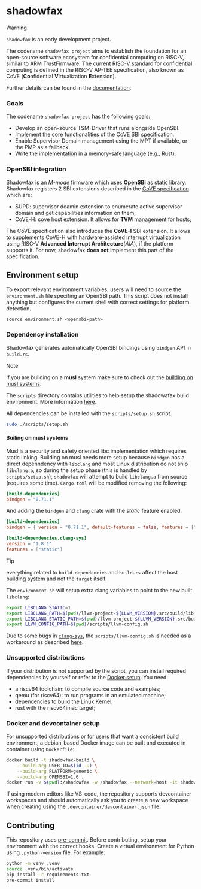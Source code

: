 # shadowfax

> [!WARNING]
> `shadowfax` is an early development project.

The codename `shadowfax project` aims to establish the foundation for an open-source software ecosystem for
confidential computing on RISC-V, similar to ARM TrustFirmware. The current RISC-V standard for confidential
computing is defined in the RISC-V AP-TEE specification, also known as CoVE
(**Co**nfidential **V**irtualization **E**xtension).

Further details can be found in the [documentation](https://granp4sso.github.io/shadowfax/).

### Goals
The codename `shadowfax project` has the following goals:
- Develop an open-source TSM-Driver that runs alongside OpenSBI.
- Implement the core functionalities of the CoVE SBI specification.
- Enable Supervisor Domain management using the MPT if available, or the PMP as a fallback.
- Write the implementation in a memory-safe language (e.g., Rust).

### OpenSBI integration
Shadowfax is an *M-mode* firmware which uses [**OpenSBI**](https://github.com/riscv-software-src/opensbi) as
static library. Shadowfax registers 2 SBI extensions described in the [CoVE specification](https://github.com/riscv-non-isa/riscv-ap-tee)
which are:

- SUPD: supervisor doamin extension to enumerate active supervisor domain and get capabilities information on them;
- CoVE-H: cove host extension. It allows for **TVM** management for hosts;

The CoVE specification also introduces the **CoVE-I** SBI extension. It allows to supplements CoVE-H with hardware-assisted
interrupt virtualization using RISC-V **Advanced Interrupt Architecture**(*AIA*), if the platform supports it.
For now, shadowfax **does not** implement this part of the specification.

## Environment setup

To export relevant environment variables, users will need to source the `environment.sh` file specifing
an OpenSBI path. This script does not install anything but configures the current shell with correct settings for
platform detection.

```
source environment.sh <opensbi-path>
```

### Dependency installation

Shadowfax generates automatically OpenSBI bindings using `bindgen` API in `build.rs`.

> [!NOTE]
> if you are building on a **musl** system make sure to check out the [building on musl systems](#building-on-musl-systems).

The `scripts` directory contains utilities to help setup the shadowafax build environment. More information [here](/scripts/README.md).

All dependencies can be installed with the `scripts/setup.sh` script.

```sh
sudo ./scripts/setup.sh
```

#### Builing on musl systems
Musl is a security and safety oriented libc implementation which requires static linking. Building on
musl needs more setup because `bindgen` has a direct depenndency with `libclang` and most Linux distribution
do not ship `libclang.a`, so during the setup phase (this is handled by `scripts/setup.sh`), `shadowfax`
will attempt to build `libclang.a` from source (requires some time). `Cargo.toml` will be modified removing
the following:

```toml
[build-dependencies]
bindgen = "0.71.1"
```
And adding the `bindgen` and `clang` crate with the *static* feature enabled.

```toml
[build-dependencies]
bindgen = { version = "0.71.1", default-features = false, features = ["logging", "prettyplease", "static"] }

[build-dependencies.clang-sys]
version = "1.8.1"
features = ["static"]
```

> [!TIP]
> everything related to `build-dependencies` and `build.rs` affect the host building system and not the `ŧarget` itself.

The `environment.sh` will setup extra clang variables to point to the new built `libclang`:
```sh
export LIBCLANG_STATIC=1
export LIBCLANG_PATH=$(pwd)/llvm-project-${LLVM_VERSION}.src/build/lib
export LIBCLANG_STATIC_PATH=$(pwd)/llvm-project-${LLVM_VERSION}.src/build/lib
export LLVM_CONFIG_PATH=$(pwd)/scripts/llvm-config.sh
```

Due to some bugs in [`clang-sys`](https://github.com/KyleMayes/clang-sys?tab=readme-ov-file#environment-variables), the `scripts/llvm-config.sh` is needed as a workaround as described [here](https://github.com/rust-lang/rust-bindgen/issues/2360).

### Unsupported distributions
If your distribution is not supported by the script, you can install required dependencies by yourself or refer to the [Docker setup](#docker-setup). You need:

- a riscv64 toolchain: to compile source code and examples;
- qemu (for riscv64): to run programs in an emulated machine;
- dependencies to build the Linux Kernel;
- rust with the riscv64imac target;

### Docker and devcontainer setup
For unsupported distributions or for users that want a consistent build environment,
a debian-based Docker image can be built and executed in container using `Dockerfile`:
```sh
docker build -t shadowfax-build \
    --build-arg USER_ID=$(id -u) \
    --build-arg PLATFORM=generic \
    --build-arg OPENSBI=1.6 .
docker run -v $(pwd):/shadowfax -w /shadowfax --network=host -it shadowfax-build
```

If using modern editors like VS-code, the repository supports devcontainer workspaces and should automatically
ask you to create a new workspace when creating using the `.devcontainer/devcontainer.json` file.

## Contributing
This repository uses [pre-commit](https://pre-commit.com/). Before contributing, setup your environment
with the correct hooks. Create a virtual environment for Python using `.python-version` file.
For example:

```sh
python -m venv .venv
source .venv/bin/activate
pip install -r requirements.txt
pre-commit install
```
